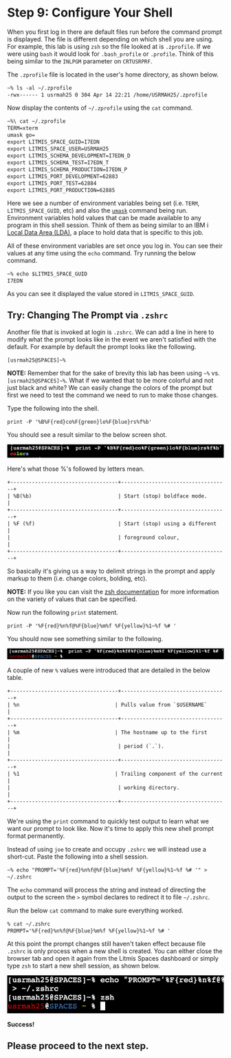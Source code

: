# Step 9: Configure Your Shell

When you first log in there are default files run before the command prompt is displayed. The file is different depending on which shell you are using. For example, this lab is using `zsh` so the file looked at is `.zprofile`. If we were using `bash` it would look for `.bash_profile` or `.profile`. Think of this being similar to the `INLPGM` parameter on `CRTUSRPRF`.

The `.zprofile` file is located in the user's home directory, as shown below.

```text
~% ls -al ~/.zprofile 
-rwx------ 1 usrmah25 0 304 Apr 14 22:21 /home/USRMAH25/.zprofile
```

Now display the contents of `~/.zprofile` using the `cat` command.

```text
~%\ cat ~/.zprofile 
TERM=xterm 
umask go= 
export LITMIS_SPACE_GUID=I7EDN 
export LITMIS_SPACE_USER=USRMAH25 
export LITMIS_SCHEMA_DEVELOPMENT=I7EDN_D 
export LITMIS_SCHEMA_TEST=I7EDN_T 
export LITMIS_SCHEMA_PRODUCTION=I7EDN_P
export LITMIS_PORT_DEVELOPMENT=62883 
export LITMIS_PORT_TEST=62884
export LITMIS_PORT_PRODUCTION=62885
```

Here we see a number of environment variables being set \(i.e. `TERM`, `LITMIS_SPACE_GUID`, etc\) and also the [`umask`](http://www.computerhope.com/unix/uumask.htm) command being run. Environment variables hold values that can be made available to any program in this shell session. Think of them as being similar to an IBM i [Local Data Area \(LDA\)](https://www.ibm.com/support/knowledgecenter/en/ssw_ibm_i_73/rbam6/lclda.htm), a place to hold data that is specific to this job.

All of these environment variables are set once you log in. You can see their values at any time using the `echo` command. Try running the below command.

```text
~% echo $LITMIS_SPACE_GUID 
I7EDN
```

As you can see it displayed the value stored in `LITMIS_SPACE_GUID`.

## Try: Changing The Prompt via `.zshrc`

Another file that is invoked at login is `.zshrc`. We can add a line in here to modify what the prompt looks like in the event we aren't satisfied with the default. For example by default the prompt looks like the following.

```text
[usrmah25@SPACES]~%
```

**NOTE:** Remember that for the sake of brevity this lab has been using `~%` vs. `[usrmah25@SPACES]~%`. What if we wanted that to be more colorful and not just black and white? We can easily change the colors of the prompt but first we need to test the command we need to run to make those changes.

Type the following into the shell.

```text
print -P '%B%F{red}co%F{green}lo%F{blue}rs%f%b'
```

You should see a result similar to the below screen shot.

![](.gitbook/assets/zsh_colors.png)

Here's what those %'s followed by letters mean.

```text
+-----------------------------------+-----------------------------------+
| %B(%b)                            | Start (stop) boldface mode.       |
+-----------------------------------+-----------------------------------+
| %F (%f)                           | Start (stop) using a different    |
|                                   | foreground colour,                |
+-----------------------------------+-----------------------------------+
```

So basically it's giving us a way to delimit strings in the prompt and apply markup to them \(i.e. change colors, bolding, etc\).

**NOTE:** If you like you can visit the [zsh documentation](http://zsh.sourceforge.net/Doc/Release/Prompt-Expansion.html) for more information on the variety of values that can be specified.

Now run the following `print` statement.

```text
print -P '%F{red}%n%f@%F{blue}%m%f %F{yellow}%1~%f %# '
```

You should now see something similar to the following.

![](.gitbook/assets/zsh_colors_user.png)

A couple of new `%` values were introduced that are detailed in the below table.

```text
+-----------------------------------+-----------------------------------+
| %n                               | Pulls value from `$USERNAME`      |
+-----------------------------------+-----------------------------------+
| %m                               | The hostname up to the first      |
|                                   | period (`.`).                     |
+-----------------------------------+-----------------------------------+
| %1                               | Trailing component of the current |
|                                   | working directory.                |
+-----------------------------------+-----------------------------------+
```

We're using the `print` command to quickly test output to learn what we want our prompt to look like. Now it's time to apply this new shell prompt format permanently.

Instead of using `joe` to create and occupy `.zshrc` we will instead use a short-cut. Paste the following into a shell session.

```text
~% echo "PROMPT='%F{red}%n%f@%F{blue}%m%f %F{yellow}%1~%f %# '" > ~/.zshrc
```

The `echo` command will process the string and instead of directing the output to the screen the `>` symbol declares to redirect it to file `~/.zshrc`.

Run the below `cat` command to make sure everything worked.

```text
% cat ~/.zshrc
PROMPT='%F{red}%n%f@%F{blue}%m%f %F{yellow}%1~%f %# '
```

At this point the prompt changes still haven't taken effect because file `.zshrc` is only process when a new shell is created. You can either close the browser tab and open it again from the Litmis Spaces dashboard or simply type `zsh` to start a new shell session, as shown below.

![](.gitbook/assets/zsh_final_color_prompt.png)

**Success!**

## Please proceed to the next step.

